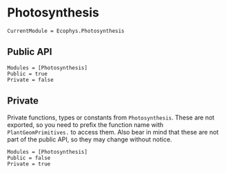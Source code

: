
# Photosynthesis

```@meta
CurrentModule = Ecophys.Photosynthesis
```

## Public API

```@autodocs
Modules = [Photosynthesis]
Public = true
Private = false
```

## Private

Private functions, types or constants from `Photosynthesis`. These are not exported, so you need to prefix the function name with `PlantGeomPrimitives.` to access them. Also bear in mind that these are not part of the public API, so they may change without notice.

```@autodocs
Modules = [Photosynthesis]
Public = false
Private = true
```
